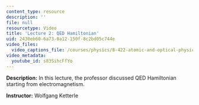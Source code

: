 ```yaml
---
content_type: resource
description: ''
file: null
resourcetype: Video
title: 'Lecture 2: QED Hamiltonian'
uid: 2430eb60-6a73-0a12-150f-8c2bd05c744e
video_files:
  video_captions_file: /courses/physics/8-422-atomic-and-optical-physics-ii-spring-2013/video-lectures/lecture-2-qed-hamiltonian/s83SihcFfYo.vtt
video_metadata:
  youtube_id: s83SihcFfYo
---
```


**Description:** In this lecture, the professor discussed QED Hamiltonian starting from electromagnetism.

**Instructor:** Wolfgang Ketterle